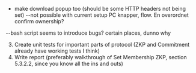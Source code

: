 
- make download popup too (should be some HTTP headers not being set) --not possible with current setup
PC knapper, flow.
En overordnet confirm ownership?

--bash script seems to introduce bugs? certain places, dunno why

3. Create unit tests for important parts of protocol (ZKP and Commitment already have working tests I think) 
4. Write report (preferably walkthrough of Set Membership ZKP, section 5.3.2.2, since you know all the ins and outs)